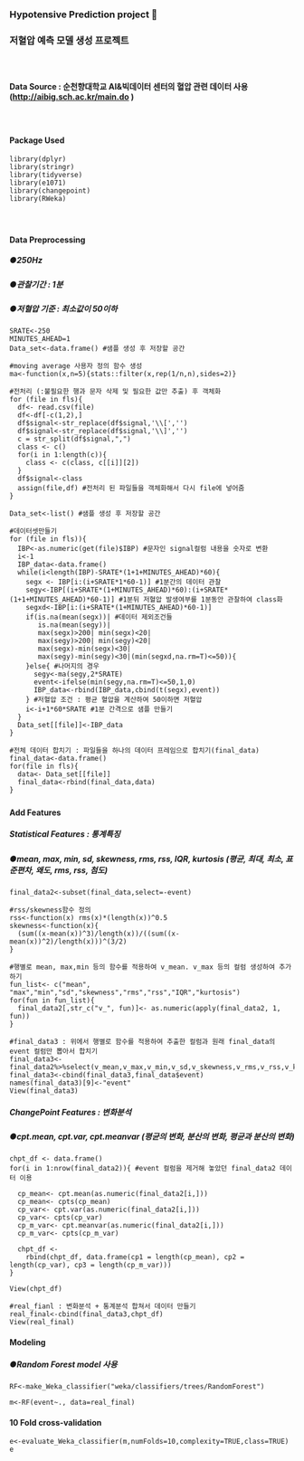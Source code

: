 ### **Hypotensive Prediction project** 🏥
### **저혈압 예측 모델 생성 프로젝트** 
##### ⠀
#### Data Source : 순천향대학교 AI&빅데이터 센터의 혈압 관련 데이터 사용 (http://aibig.sch.ac.kr/main.do )
##### ⠀⠀
#### Package Used
```
library(dplyr)
library(stringr)
library(tidyverse)
library(e1071)
library(changepoint)
library(RWeka)
```
#### ⠀⠀
#### **Data Preprocessing**
##### ●250Hz
##### ●관찰기간 : 1분
##### ●저혈압 기준 : 최소값이 50이하
```
SRATE<-250
MINUTES_AHEAD=1
Data_set<-data.frame() #샘플 생성 후 저장할 공간 

#moving average 사용자 정의 함수 생성
ma<-function(x,n=5){stats::filter(x,rep(1/n,n),sides=2)}

#전처리 (:불필요한 행과 문자 삭제 및 필요한 값만 추출) 후 객체화
for (file in fls){
  df<- read.csv(file)
  df<-df[-c(1,2),] 
  df$signal<-str_replace(df$signal,'\\[','')
  df$signal<-str_replace(df$signal,'\\]','')
  c = str_split(df$signal,",")
  class <- c()
  for(i in 1:length(c)){
    class <- c(class, c[[i]][2])
  }
  df$signal<-class
  assign(file,df) #전처리 된 파일들을 객체화해서 다시 file에 넣어줌
}

Data_set<-list() #샘플 생성 후 저장할 공간

#데이터셋만들기
for (file in fls)){
  IBP<-as.numeric(get(file)$IBP) #문자인 signal컬럼 내용을 숫자로 변환
  i<-1
  IBP_data<-data.frame()
  while(i<length(IBP)-SRATE*(1+1+MINUTES_AHEAD)*60){
    segx <- IBP[i:(i+SRATE*1*60-1)] #1분간의 데이터 관찰
    segy<-IBP[(i+SRATE*(1+MINUTES_AHEAD)*60):(i+SRATE*(1+1+MINUTES_AHEAD)*60-1)] #1분뒤 저혈압 발생여부를 1분동안 관찰하여 class화 
    segxd<-IBP[i:(i+SRATE*(1+MINUTES_AHEAD)*60-1)]
    if(is.na(mean(segx))| #데이터 제외조건들
       is.na(mean(segy))|
       max(segx)>200| min(segx)<20|
       max(segy)>200| min(segy)<20|
       max(segx)-min(segx)<30|
       max(segy)-min(segy)<30|(min(segxd,na.rm=T)<=50)){
    }else{ #나머지의 경우
      segy<-ma(segy,2*SRATE)
      event<-ifelse(min(segy,na.rm=T)<=50,1,0)
      IBP_data<-rbind(IBP_data,cbind(t(segx),event))
    } #저혈압 조건 : 평균 혈압을 계산하여 50이하면 저혈압
    i<-i+1*60*SRATE #1분 간격으로 샘플 만들기
  }
  Data_set[[file]]<-IBP_data
}  

#전체 데이터 합치기 : 파일들을 하나의 데이터 프레임으로 합치기(final_data)
final_data<-data.frame()
for(file in fls){
  data<- Data_set[[file]]
  final_data<-rbind(final_data,data)
}
```
##### 
#### **Add Features**
##### Statistical Features : 통계특징
##### ●mean, max, min, sd, skewness, rms, rss, IQR, kurtosis (평균, 최대, 최소, 표준편차, 왜도, rms, rss, 첨도)
```
final_data2<-subset(final_data,select=-event)

#rss/skewness함수 정의
rss<-function(x) rms(x)*(length(x))^0.5
skewness<-function(x){
  (sum((x-mean(x))^3)/length(x))/((sum((x-mean(x))^2)/length(x)))^(3/2)
}

#행별로 mean, max,min 등의 함수를 적용하여 v_mean. v_max 등의 컬럼 생성하여 추가하기
fun_list<- c("mean", "max","min","sd","skewness","rms","rss","IQR","kurtosis")
for(fun in fun_list){
  final_data2[,str_c("v_", fun)]<- as.numeric(apply(final_data2, 1, fun))
}

#final_data3 : 위에서 행별로 함수를 적용하여 추출한 컬럼과 원래 final_data의 event 컬럼만 뽑아서 합치기 
final_data3<-final_data2%>%select(v_mean,v_max,v_min,v_sd,v_skewness,v_rms,v_rss,v_kurtosis)
final_data3<-cbind(final_data3,final_data$event)
names(final_data3)[9]<-"event"
View(final_data3)
```
##### ChangePoint Features : 변화분석
##### ●cpt.mean, cpt.var, cpt.meanvar (평균의 변화, 분산의 변화, 평균과 분산의 변화)
```
chpt_df <- data.frame()
for(i in 1:nrow(final_data2)){ #event 컬럼을 제거해 놓았던 final_data2 데이터 이용
  
  cp_mean<- cpt.mean(as.numeric(final_data2[i,]))
  cp_mean<- cpts(cp_mean)
  cp_var<- cpt.var(as.numeric(final_data2[i,]))
  cp_var<- cpts(cp_var)
  cp_m_var<- cpt.meanvar(as.numeric(final_data2[i,]))
  cp_m_var<- cpts(cp_m_var)
  
  chpt_df <- 
    rbind(chpt_df, data.frame(cp1 = length(cp_mean), cp2 = length(cp_var), cp3 = length(cp_m_var)))
}

View(chpt_df)

#real_fianl : 변화분석 + 통계분석 합쳐서 데이터 만들기
real_final<-cbind(final_data3,chpt_df)
View(real_final)
```
#### **Modeling**
##### ●Random Forest model 사용
```
RF<-make_Weka_classifier("weka/classifiers/trees/RandomForest")

m<-RF(event~., data=real_final)
```
#### **10 Fold cross-validation**
```
e<-evaluate_Weka_classifier(m,numFolds=10,complexity=TRUE,class=TRUE)
e
```


